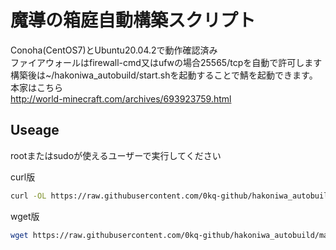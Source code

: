 # 魔導の箱庭自動構築スクリプト
Conoha(CentOS7)とUbuntu20.04.2で動作確認済み  
ファイアウォールはfirewall-cmd又はufwの場合25565/tcpを自動で許可します  
構築後は~/hakoniwa_autobuild/start.shを起動することで鯖を起動できます。  
本家はこちら  
http://world-minecraft.com/archives/693923759.html
## Useage
rootまたはsudoが使えるユーザーで実行してください

curl版
```bash
curl -OL https://raw.githubusercontent.com/0kq-github/hakoniwa_autobuild/main/hakoniwa-curl.sh && sudo bash ./hakoniwa-curl.sh
```

wget版
```bash
wget https://raw.githubusercontent.com/0kq-github/hakoniwa_autobuild/main/hakoniwa.sh && sudo bash ./hakoniwa.sh
```
